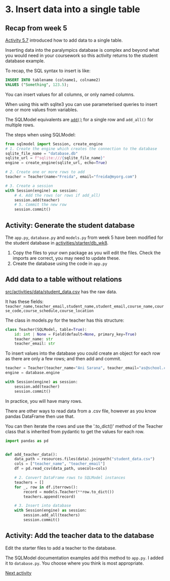 # 3. Insert data into a single table

## Recap from week 5

[Activity 5.7](../5_classes_orm/5-06-sqlmodel-add-data.md) introduced how to add data to a single table.

Inserting data into the paralympics database is complex and beyond what you would need in your coursework so this
activity returns to the student database example.

To recap, the SQL syntax to insert is like:

```sql
INSERT INTO tablename (colname1, colname2)
VALUES ("Something", 123.5);
```

You can insert values for all columns, or only named columns.

When using this with sqlite3 you can use parameterised queries to insert one or more values from variables.

The SQLModel equivalents are [`add()`](https://sqlmodel.tiangolo.com/tutorial/insert/) for a single row and `add_all()`
for multiple rows.

The steps when using SQLModel:

```python
from sqlmodel import Session, create_engine
# 1. Create the engine which creates the connection to the database
sqlite_file_name = "database.db"
sqlite_url = f"sqlite:///{sqlite_file_name}"
engine = create_engine(sqlite_url, echo=True)

# 2. Create one or more rows to add
teacher = Teacher(name="Freida", email="freida@myorg.com")

# 3. Create a session
with Session(engine) as session:
    # 4. Add the rows (or rows if add_all)
    session.add(teacher)
    # 5. Commit the new row
    session.commit()
```

## Activity: Generate the student database

The `app.py`, `database.py` and `models.py` from week 5 have been modified for the student database
in [activities/starter/db_wk8](../../src/activities/starter/db_wk8).

1. Copy the files to your own package as you will edit the files. Check the imports are correct, you may need to update
   these.
2. Create the database using the code in `app.py`

## Add data to a table without relations

[src/activities/data/student_data.csv](../../src/activities/data/student_data.csv) has the raw data.

It has these fields:
`teacher_name,teacher_email,student_name,student_email,course_name,course_code,course_schedule,course_location`

The class in models.py for the teacher has this structure:

```python
class Teacher(SQLModel, table=True):
    id: int | None = Field(default=None, primary_key=True)
    teacher_name: str
    teacher_email: str
```

To insert values into the database you could create an object for each row as there are only a few rows; and then add
and commit.

```python
teacher = Teacher(teacher_name="Ani Sarana", teacher_email="as@school.com")
engine = database.engine

with Session(engine) as session:
    session.add(teacher)
    session.commit()
```

In practice, you will have many rows.

There are other ways to read data from a .csv file, however as you know pandas DataFrame then use that.

You can then iterate the rows and use the '.to_dict()' method of the Teacher class that is inherited from pydantic to
get the values for each row.

```python
import pandas as pd


def add_teacher_data():
    data_path = resources.files(data).joinpath("student_data.csv")
    cols = ["teacher_name", "teacher_email"]
    df = pd.read_csv(data_path, usecols=cols)

    # 2. Convert DataFrame rows to SQLModel instances
    teachers = []
    for _, row in df.iterrows():
        record = models.Teacher(**row.to_dict())
        teachers.append(record)

    # 3. Insert into database
    with Session(engine) as session:
        session.add_all(teachers)
        session.commit()
```

## Activity: Add the teacher data to the database

Edit the starter files to add a teacher to the database.

The SQLModel documentation examples add this method to `app.py`. I added it to `database.py`. You choose where you think
is most appropriate.

[Next activity](8-04-insert-multiple.md)